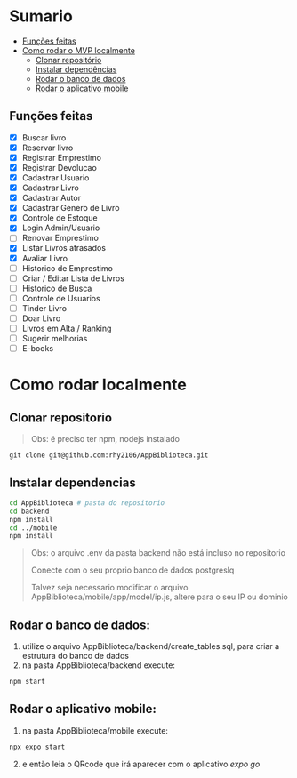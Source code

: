# Sumario
- [Funções feitas](#funções-feitas)
- [Como rodar o MVP localmente](#como-rodar-localmente)
  - [Clonar repositório](#clonar-repositorio)
  - [Instalar dependências](#instalar-dependencias)
  - [Rodar o banco de dados](#rodar-o-banco-de-dados)
  - [Rodar o aplicativo mobile](#rodar-o-aplicativo-mobile)
## Funções feitas
- [X] Buscar livro
- [X] Reservar livro
- [X] Registrar Emprestimo
- [X] Registrar Devolucao
- [X] Cadastrar Usuario
- [X] Cadastrar Livro
- [X] Cadastrar Autor
- [X] Cadastrar Genero de Livro
- [X] Controle de Estoque
- [X] Login Admin/Usuario
- [ ] Renovar Emprestimo
- [X] Listar Livros atrasados
- [X] Avaliar Livro
- [ ] Historico de Emprestimo
- [ ] Criar / Editar Lista de Livros
- [ ] Historico de Busca
- [ ] Controle de Usuarios
- [ ] Tinder Livro
- [ ] Doar Livro
- [ ] Livros em Alta / Ranking
- [ ] Sugerir melhorias
- [ ] E-books

# Como rodar localmente
## Clonar repositorio
> Obs: é preciso ter npm, nodejs instalado
```
git clone git@github.com:rhy2106/AppBiblioteca.git
```
## Instalar dependencias
```bash
cd AppBiblioteca # pasta do repositorio
cd backend 
npm install
cd ../mobile
npm install
```
> Obs: o arquivo .env da pasta backend não está incluso no repositorio
>
> Conecte com o seu proprio banco de dados postgreslq
>
> Talvez seja necessario modificar o arquivo AppBiblioteca/mobile/app/model/ip.js, altere para o seu IP ou dominio

## Rodar o banco de dados:
1. utilize o arquivo AppBiblioteca/backend/create_tables.sql, para criar a estrutura do banco de dados
2. na pasta AppBiblioteca/backend execute:
```bash
npm start
```

## Rodar o aplicativo mobile:
1. na pasta AppBiblioteca/mobile execute:
```bash
npx expo start
```
2. e então leia o QRcode que irá aparecer com o aplicativo *expo go*
